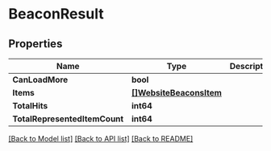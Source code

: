 # BeaconResult

## Properties

Name | Type | Description | Notes
------------ | ------------- | ------------- | -------------
**CanLoadMore** | **bool** |  | [optional] 
**Items** | [**[]WebsiteBeaconsItem**](WebsiteBeaconsItem.md) |  | 
**TotalHits** | **int64** |  | [optional] 
**TotalRepresentedItemCount** | **int64** |  | [optional] 

[[Back to Model list]](../README.md#documentation-for-models) [[Back to API list]](../README.md#documentation-for-api-endpoints) [[Back to README]](../README.md)


